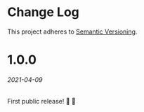 # Change Log

This project adheres to [Semantic Versioning](http://semver.org/).

# 1.0.0
###### 2021-04-09
First public release! 🎉 🎉